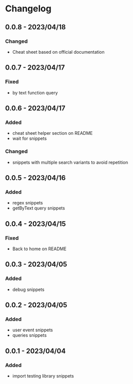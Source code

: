 # Changelog

<!-- http://keepachangelog.com/en/1.0.0/
Added       for new features.
Changed     for changes in existing functionality.
Deprecated  for once-stable features removed in upcoming releases.
Removed     for deprecated features removed in this release.
Fixed       for any bug fixes.
Security    to invite users to upgrade in case of vulnerabilities.
-->

## 0.0.8 - 2023/04/18

### Changed

- Cheat sheet based on official documentation

## 0.0.7 - 2023/04/17

### Fixed

- by text function query

## 0.0.6 - 2023/04/17

### Added

- cheat sheet helper section on README
- wait for snippets

### Changed

- snippets with multiple search variants to avoid repetition

## 0.0.5 - 2023/04/16

### Added

- regex snippets
- getByText query snippets

## 0.0.4 - 2023/04/15

### Fixed

- Back to home on README

## 0.0.3 - 2023/04/05

### Added

- debug snippets

## 0.0.2 - 2023/04/05

### Added

- user event snippets
- queries snippets

## 0.0.1 - 2023/04/04

### Added

- import testing library snippets
